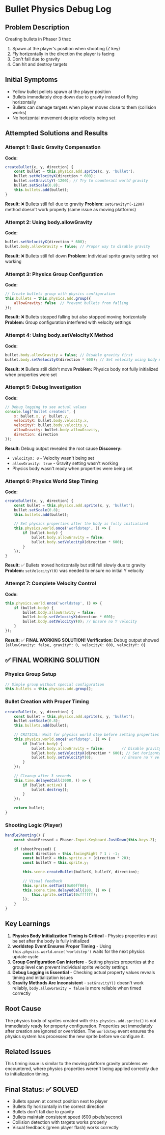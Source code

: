 # Bullet Physics Debug Log

## Problem Description
Creating bullets in Phaser 3 that:
1. Spawn at the player's position when shooting (Z key)
2. Fly horizontally in the direction the player is facing
3. Don't fall due to gravity
4. Can hit and destroy targets

## Initial Symptoms
- Yellow bullet pellets spawn at the player position
- Bullets immediately drop down due to gravity instead of flying horizontally
- Bullets can damage targets when player moves close to them (collision works)
- No horizontal movement despite velocity being set

## Attempted Solutions and Results

### Attempt 1: Basic Gravity Compensation
**Code:**
```javascript
createBullet(x, y, direction) {
    const bullet = this.physics.add.sprite(x, y, 'bullet');
    bullet.setVelocityX(direction * 600);
    bullet.setGravityY(-1200); // Try to counteract world gravity
    bullet.setScale(0.8);
    this.bullets.add(bullet);
}
```
**Result:** ❌ Bullets still fell due to gravity
**Problem:** `setGravityY(-1200)` method doesn't work properly (same issue as moving platforms)

### Attempt 2: Using body.allowGravity
**Code:**
```javascript
bullet.setVelocityX(direction * 600);
bullet.body.allowGravity = false; // Proper way to disable gravity
```
**Result:** ❌ Bullets still fell down
**Problem:** Individual sprite gravity setting not working

### Attempt 3: Physics Group Configuration
**Code:**
```javascript
// Create bullets group with physics configuration
this.bullets = this.physics.add.group({
    allowGravity: false  // Prevent bullets from falling
});
```
**Result:** ❌ Bullets stopped falling but also stopped moving horizontally
**Problem:** Group configuration interfered with velocity settings

### Attempt 4: Using body.setVelocityX Method
**Code:**
```javascript
bullet.body.allowGravity = false; // Disable gravity first
bullet.body.setVelocityX(direction * 600); // Set velocity using body method
```
**Result:** ❌ Bullets still didn't move
**Problem:** Physics body not fully initialized when properties were set

### Attempt 5: Debug Investigation
**Code:**
```javascript
// Debug logging to see actual values
console.log("Bullet created:", {
    x: bullet.x, y: bullet.y,
    velocityX: bullet.body.velocity.x,
    velocityY: bullet.body.velocity.y,
    allowGravity: bullet.body.allowGravity,
    direction: direction
});
```
**Result:** Debug output revealed the root cause
**Discovery:** 
- `velocityX: 0` - Velocity wasn't being set
- `allowGravity: true` - Gravity setting wasn't working
- Physics body wasn't ready when properties were being set

### Attempt 6: Physics World Step Timing
**Code:**
```javascript
createBullet(x, y, direction) {
    const bullet = this.physics.add.sprite(x, y, 'bullet');
    bullet.setScale(0.8);
    this.bullets.add(bullet);
    
    // Set physics properties after the body is fully initialized
    this.physics.world.once('worldstep', () => {
        if (bullet.body) {
            bullet.body.allowGravity = false;
            bullet.body.setVelocityX(direction * 600);
        }
    });
}
```
**Result:** ✅ Bullets moved horizontally but still fell slowly due to gravity
**Problem:** `setVelocityY(0)` was needed to ensure no initial Y velocity

### Attempt 7: Complete Velocity Control
**Code:**
```javascript
this.physics.world.once('worldstep', () => {
    if (bullet.body) {
        bullet.body.allowGravity = false;
        bullet.body.setVelocityX(direction * 600);
        bullet.body.setVelocityY(0); // Ensure no Y velocity
    }
});
```
**Result:** ✅ **FINAL WORKING SOLUTION!**
**Verification:** Debug output showed `{allowGravity: false, gravityY: 0, velocityX: 600, velocityY: 0}`

## ✅ FINAL WORKING SOLUTION

### Physics Group Setup
```javascript
// Simple group without special configuration
this.bullets = this.physics.add.group();
```

### Bullet Creation with Proper Timing
```javascript
createBullet(x, y, direction) {
    const bullet = this.physics.add.sprite(x, y, 'bullet');
    bullet.setScale(0.8);
    this.bullets.add(bullet);
    
    // CRITICAL: Wait for physics world step before setting properties
    this.physics.world.once('worldstep', () => {
        if (bullet.body) {
            bullet.body.allowGravity = false;        // Disable gravity
            bullet.body.setVelocityX(direction * 600); // Set horizontal velocity
            bullet.body.setVelocityY(0);             // Ensure no Y velocity
        }
    });
    
    // Cleanup after 3 seconds
    this.time.delayedCall(3000, () => {
        if (bullet.active) {
            bullet.destroy();
        }
    });
    
    return bullet;
}
```

### Shooting Logic (Player)
```javascript
handleShooting() {
    const shootPressed = Phaser.Input.Keyboard.JustDown(this.keys.Z);
    
    if (shootPressed) {
        const direction = this.facingRight ? 1 : -1;
        const bulletX = this.sprite.x + (direction * 20);
        const bulletY = this.sprite.y;
        
        this.scene.createBullet(bulletX, bulletY, direction);
        
        // Visual feedback
        this.sprite.setTint(0x00ff00);
        this.scene.time.delayedCall(100, () => {
            this.sprite.setTint(0xffffff);
        });
    }
}
```

## Key Learnings

1. **Physics Body Initialization Timing is Critical** - Physics properties must be set after the body is fully initialized
2. **worldstep Event Ensures Proper Timing** - Using `this.physics.world.once('worldstep')` waits for the next physics update cycle
3. **Group Configuration Can Interfere** - Setting physics properties at the group level can prevent individual sprite velocity settings
4. **Debug Logging is Essential** - Checking actual property values reveals timing and initialization issues
5. **Gravity Methods Are Inconsistent** - `setGravityY()` doesn't work reliably, `body.allowGravity = false` is more reliable when timed correctly

## Root Cause
The physics body of sprites created with `this.physics.add.sprite()` is not immediately ready for property configuration. Properties set immediately after creation are ignored or overridden. The `worldstep` event ensures the physics system has processed the new sprite before we configure it.

## Related Issues
This timing issue is similar to the moving platform gravity problems we encountered, where physics properties weren't being applied correctly due to initialization timing.

## Final Status: ✅ SOLVED
- Bullets spawn at correct position next to player
- Bullets fly horizontally in the correct direction
- Bullets don't fall due to gravity
- Bullets maintain consistent speed (600 pixels/second)
- Collision detection with targets works properly
- Visual feedback (green player flash) works correctly